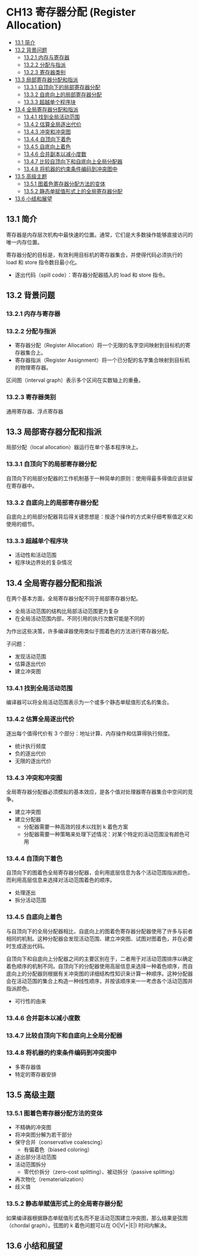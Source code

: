 # CH13 寄存器分配 (Register Allocation)

- [13.1 简介](#131-简介)
- [13.2 背景问题](#132-背景问题)
  - [13.2.1 内存与寄存器](#1321-内存与寄存器)
  - [13.2.2 分配与指派](#1322-分配与指派)
  - [13.2.3 寄存器类别](#1323-寄存器类别)
- [13.3 局部寄存器分配和指派](#133-局部寄存器分配和指派)
  - [13.3.1 自顶向下的局部寄存器分配](#1331-自顶向下的局部寄存器分配)
  - [13.3.2 自底向上的局部寄存器分配](#1332-自底向上的局部寄存器分配)
  - [13.3.3 超越单个程序块](#1333-超越单个程序块)
- [13.4 全局寄存器分配和指派](#134-全局寄存器分配和指派)
  - [13.4.1 找到全局活动范围](#1341-找到全局活动范围)
  - [13.4.2 估算全局逐出代价](#1342-估算全局逐出代价)
  - [13.4.3 冲突和冲突图](#1343-冲突和冲突图)
  - [13.4.4 自顶向下着色](#1344-自顶向下着色)
  - [13.4.5 自底向上着色](#1345-自底向上着色)
  - [13.4.6 合并副本以减小度数](#1346-合并副本以减小度数)
  - [13.4.7 比较自顶向下和自底向上全局分配器](#1347-比较自顶向下和自底向上全局分配器)
  - [13.4.8 将机器的约束条件编码到冲突图中](#1348-将机器的约束条件编码到冲突图中)
- [13.5 高级主题](#135-高级主题)
  - [13.5.1 图着色寄存器分配方法的变体](#1351-图着色寄存器分配方法的变体)
  - [13.5.2 静态单赋值形式上的全局寄存器分配](#1352-静态单赋值形式上的全局寄存器分配)
- [13.6 小结和展望](#136-小结和展望)

## 13.1 简介

寄存器是内存层次机构中最快速的位置。通常，它们是大多数操作能够直接访问的唯一内存位置。

寄存器分配的目标是，有效利用目标机的寄存器集合，并使得代码必须执行的 load 和 store 指令数目最小化。

- 逐出代码（spill code）：寄存器分配器插入的 load 和 store 指令。

## 13.2 背景问题

### 13.2.1 内存与寄存器

### 13.2.2 分配与指派

- 寄存器分配（Register Allocation）将一个无限的名字空间映射到目标机的寄存器集合上。
- 寄存器指派（Register Assignment）将一个已分配的名字集合映射到目标机的物理寄存器。

区间图（interval graph）表示多个区间在实数轴上的重叠。

### 13.2.3 寄存器类别

通用寄存器、浮点寄存器

## 13.3 局部寄存器分配和指派

局部分配（local allocation）器运行在单个基本程序块上。

### 13.3.1 自顶向下的局部寄存器分配

自顶向下的局部分配器的工作机制基于一种简单的原则：使用得最多得值应该驻留在寄存器中。

### 13.3.2 自底向上的局部寄存器分配

自底向上的局部分配器背后得关键思想是：按逐个操作的方式来仔细考察值定义和使用的细节。

### 13.3.3 超越单个程序块

- 活动性和活动范围
- 程序块边界处的复杂情况

## 13.4 全局寄存器分配和指派

在两个基本方面，全局寄存器分配不同于局部寄存器分配。

- 全局活动范围的结构比局部活动范围更为复杂
- 在全局活动范围内部，不同引用的执行次数可能是不同的

为作出这些决策，许多编译器使用类似于图着色的方法进行寄存器分配。

子问题：

- 发现活动范围
- 估算逐出代价
- 建立冲突图

### 13.4.1 找到全局活动范围

编译器可以将全局活动范围表示为一个或多个静态单赋值形式名的集合。

### 13.4.2 估算全局逐出代价

逐出每个值得代价有 3 个部分：地址计算、内存操作和估算得执行频度。

- 统计执行频度
- 负的逐出代价
- 无限的逐出代价

### 13.4.3 冲突和冲突图

全局寄存器分配器必须模拟的基本效应，是各个值对处理器寄存器集合中空间的竞争。

- 建立冲突图
- 建立分配器
  - 分配器需要一种高效的技术以找到 k 着色方案
  - 分配器需要一种策略来处理下述情况：对某个特定的活动范围没有颜色可用

### 13.4.4 自顶向下着色

自顶向下的图着色全局寄存器分配器，会利用底层信息为各个活动范围指派颜色，而利用高层信息来选择对活动范围着色的顺序。

- 处理逐出
- 拆分活动范围

### 13.4.5 自底向上着色

与自顶向下的全局分配器相比，自底向上的图着色寄存器分配器使用了许多与前者相同的机制。这种分配器会发现活动范围、建立冲突图、试图对图着色，并在必要时生成逐出代码。

自顶向下和自底向上分配器之间的主要区别在于，二者用于对活动范围排序以确定着色顺序的机制不同。自顶向下的分配器使用高层信息来选择一种着色顺序，而自底向上的分配器则根据有关冲突图的详细结构性知识来计算一种顺序。这种分配器会在活动范围的集合上构造一种线性顺序，并按该顺序来一一考虑各个活动范围并指派颜色。

- 可行性的由来

### 13.4.6 合并副本以减小度数

### 13.4.7 比较自顶向下和自底向上全局分配器

### 13.4.8 将机器的约束条件编码到冲突图中

- 多寄存器值
- 特定的寄存器安排

## 13.5 高级主题

### 13.5.1 图着色寄存器分配方法的变体

- 不精确的冲突图
- 将冲突图分解为若干部分
- 保守合并（conservative coalescing）
  - 有偏着色（biased coloring）
- 逐出部分活动范围
- 活动范围拆分
  - 零代价拆分（zero-cost splitting）、被动拆分（passive splitting）
- 再次物化（rematerialization）
- 歧义值

### 13.5.2 静态单赋值形式上的全局寄存器分配

如果编译器根据静态单赋值形式名而不是活动范围建立冲突图，那么结果是弦图（chordal graph）。弦图的 k 着色问题可以在 O(|V|+|E|) 时间内解决。

## 13.6 小结和展望
